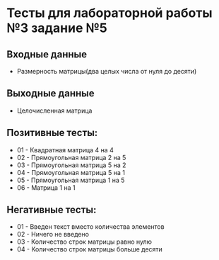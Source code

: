 # Тесты для лабораторной работы №3 задание №5

## Входные данные
- Размерность матрицы(два целых числа от нуля до десяти)


## Выходные данные
- Целочисленная матрица


## Позитивные тесты:
- 01 - Квадратная матрица 4 на 4
- 02 - Прямоугольная матрица 2 на 5
- 03 - Прямоугольная матрица 5 на 2
- 04 - Прямоугольная матрица 5 на 1
- 05 - Прямоугольная матрица 1 на 5
- 06 - Матрица 1 на 1



## Негативные тесты:
- 01 - Введен текст вместо количества элементов
- 02 - Ничего не введено
- 03 - Количество строк матрицы равно нулю
- 04 - Количество строк матрицы больше десяти